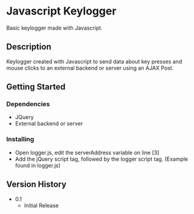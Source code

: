 # Javascript Keylogger

Basic keylogger made with Javascript.

## Description

Keylogger created with Javascript to send data about key presses and mouse clicks to an external backend or server using an AJAX Post.

## Getting Started

### Dependencies

- JQuery
- External backend or server

### Installing

- Open logger.js, edit the serverAddress variable on line [3]
- Add the jQuery script tag, followed by the logger script tag. (Example found in logger.js)

## Version History

- 0.1
  - Initial Release
